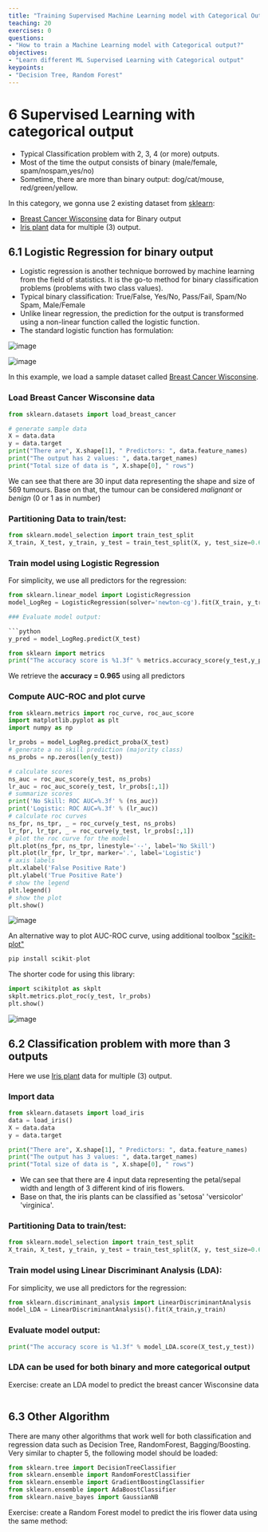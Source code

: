 ```yaml
---
title: "Training Supervised Machine Learning model with Categorical Output"
teaching: 20
exercises: 0
questions:
- "How to train a Machine Learning model with Categorical output?"
objectives:
- "Learn different ML Supervised Learning with Categorical output"
keypoints:
- "Decision Tree, Random Forest"
---
```


# 6 Supervised Learning with categorical output

- Typical Classification problem with 2, 3, 4 (or more) outputs.
- Most of the time the output consists of binary (male/female, spam/nospam,yes/no) 
- Sometime, there are more than binary output: dog/cat/mouse, red/green/yellow.

In this category, we gonna use 2 existing dataset from [sklearn](https://scikit-learn.org/stable/datasets.html):
- [Breast Cancer Wisconsine](https://scikit-learn.org/stable/datasets/toy_dataset.html#breast-cancer-wisconsin-diagnostic-dataset) data for Binary output
- [Iris plant](https://scikit-learn.org/stable/datasets/toy_dataset.html#iris-plants-dataset) data for multiple (3) output.

## 6.1 Logistic Regression for binary output

- Logistic regression is another technique borrowed by machine learning from the field of statistics. It is the go-to method for binary classification problems (problems with two class values).
- Typical binary classification: True/False, Yes/No, Pass/Fail, Spam/No Spam, Male/Female
- Unlike linear regression, the prediction for the output is transformed using a non-linear function called the logistic function.
- The standard logistic function has formulation:

![image](https://user-images.githubusercontent.com/43855029/114233181-f7dcbb80-994a-11eb-9c89-58d7802d6b49.png)

![image](https://user-images.githubusercontent.com/43855029/114233189-fb704280-994a-11eb-9019-8355f5337b37.png)

In this example, we load a sample dataset called [Breast Cancer Wisconsine](https://scikit-learn.org/stable/datasets/toy_dataset.html#breast-cancer-wisconsin-diagnostic-dataset).

### Load Breast Cancer Wisconsine data

```python
from sklearn.datasets import load_breast_cancer

# generate sample data
X = data.data
y = data.target
print("There are", X.shape[1], " Predictors: ", data.feature_names)
print("The output has 2 values: ", data.target_names)
print("Total size of data is ", X.shape[0], " rows")
```

We can see that there are 30 input data representing the shape and size of 569 tumours.
Base on that, the tumour can be considered _malignant_ or _benign_ (0 or 1 as in number)

### Partitioning Data to train/test:

```python
from sklearn.model_selection import train_test_split
X_train, X_test, y_train, y_test = train_test_split(X, y, test_size=0.6, random_state=123)
```

### Train model using Logistic Regression
For simplicity, we use all predictors for the regression:

```python
from sklearn.linear_model import LogisticRegression
model_LogReg = LogisticRegression(solver='newton-cg').fit(X_train, y_train)

### Evaluate model output:

```python
y_pred = model_LogReg.predict(X_test)

from sklearn import metrics
print("The accuracy score is %1.3f" % metrics.accuracy_score(y_test,y_pred))
```

We retrieve the **accuracy = 0.965** using all predictors

### Compute AUC-ROC and plot curve

```python
from sklearn.metrics import roc_curve, roc_auc_score
import matplotlib.pyplot as plt
import numpy as np

lr_probs = model_LogReg.predict_proba(X_test)
# generate a no skill prediction (majority class)
ns_probs = np.zeros(len(y_test))

# calculate scores
ns_auc = roc_auc_score(y_test, ns_probs)
lr_auc = roc_auc_score(y_test, lr_probs[:,1])
# summarize scores
print('No Skill: ROC AUC=%.3f' % (ns_auc))
print('Logistic: ROC AUC=%.3f' % (lr_auc))
# calculate roc curves
ns_fpr, ns_tpr, _ = roc_curve(y_test, ns_probs)
lr_fpr, lr_tpr, _ = roc_curve(y_test, lr_probs[:,1])
# plot the roc curve for the model
plt.plot(ns_fpr, ns_tpr, linestyle='--', label='No Skill')
plt.plot(lr_fpr, lr_tpr, marker='.', label='Logistic')
# axis labels
plt.xlabel('False Positive Rate')
plt.ylabel('True Positive Rate')
# show the legend
plt.legend()
# show the plot
plt.show()

```

![image](https://user-images.githubusercontent.com/43855029/153662934-d4c5929f-72cf-43b8-8b1f-085d315022e7.png)

An alternative way to plot AUC-ROC curve, using additional toolbox ["scikit-plot"](https://scikit-plot.readthedocs.io/en/stable/)

```python
pip install scikit-plot
```

The shorter code for using this library:

```python
import scikitplot as skplt
skplt.metrics.plot_roc(y_test, lr_probs)
plt.show()
```

![image](https://user-images.githubusercontent.com/43855029/153663219-f27aad2b-b76d-4abf-a093-0a433e79bd28.png)


## 6.2 Classification problem with more than 3 outputs

Here we use [Iris plant](https://scikit-learn.org/stable/datasets/toy_dataset.html#iris-plants-dataset) data for multiple (3) output.

### Import data

```python
from sklearn.datasets import load_iris
data = load_iris()
X = data.data
y = data.target

print("There are", X.shape[1], " Predictors: ", data.feature_names)
print("The output has 3 values: ", data.target_names)
print("Total size of data is ", X.shape[0], " rows")
```

- We can see that there are 4 input data representing the petal/sepal width and length of 3 different kind of iris flowers.
- Base on that, the iris plants can be classified as 'setosa' 'versicolor' 'virginica'.

### Partitioning Data to train/test:

```python
from sklearn.model_selection import train_test_split
X_train, X_test, y_train, y_test = train_test_split(X, y, test_size=0.6, random_state=123)
```

### Train model using Linear Discriminant Analysis (LDA):

For simplicity, we use all predictors for the regression:

```python
from sklearn.discriminant_analysis import LinearDiscriminantAnalysis
model_LDA = LinearDiscriminantAnalysis().fit(X_train,y_train)
```

### Evaluate model output:

```python
print("The accuracy score is %1.3f" % model_LDA.score(X_test,y_test))
```

### LDA can be used for both binary and more categorical output

Exercise: create an LDA model to predict the breast cancer Wisconsine data

```python

```

## 6.3 Other Algorithm

There are many other algorithms that work well for both classification and regression data such as Decision Tree, RandomForest, Bagging/Boosting.
Very similar to chapter 5, the following model should be loaded:

```python
from sklearn.tree import DecisionTreeClassifier
from sklearn.ensemble import RandomForestClassifier
from sklearn.ensemble import GradientBoostingClassifier
from sklearn.ensemble import AdaBoostClassifier
from sklearn.naive_bayes import GaussianNB
```

Exercise: create a Random Forest model to predict the iris flower data using the same method:

```python

```
